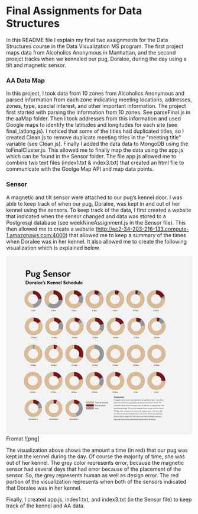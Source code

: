 # Final Assignments for Data Structures

In this README file I explain my final two assignments for the Data Structures course in the Data Visualization MS program.  The first project maps data from Alcoholics Anonymous in Manhattan, and the second proejct tracks when we kenneled our pug, Doralee, during the day using a tilt and magnetic sensor.  

### AA Data Map
In this project, I took data from 10 zones from Alcoholics Anonymous and parsed information from each zone indicating meeting locations, addresses, zones, type, special interest, and other important information.  The project first started with parsing the information from 10 zones.  See parseFinal.js in the aaMap folder.  Then I took addresses from this information and used Google maps to identify the latitudes and longitudes for each site (see final_latlong.js).  I noticed that some of the titles had duplicated titles, so I created Clean.js to remove duplicate meeting titles in the "meeting title" variable (see Clean.js).  Finally I added the data data to MongoDB using the toFinalCluster.js.  This allowed me to finally map the data using the app.js which can be found in the Sensor folder.  The file app.js allowed me to combine two text files (index1.txt & index3.txt) that created an html file to communicate with the Goolge Map API and map data points.    

### Sensor
A magnetic and tilt sensor were attached to our pug’s kennel door.  I was able to keep track of when our pug, Doralee, was kept in and out of her kennel using the sensors.  To keep track of the data, I first created a website that indicated when the sensor changed and data was stored to a Postgresql database (see weekNineAssignment.js in the Sensor file).  This then allowed me to create a website (http://ec2-34-203-216-133.compute-1.amazonaws.com:4000) that allowed me to keep a summary of the times when Doralee was in her kennel.  It also allowed me to create the following visualization which is explained below.

![finalAssignments/Sensor/DataStructuresVisualsmall.png](https://github.com/hubideal/data-structures/blob/master/finalAssignments/Sensor/DataStructuresVisualsmall.png?raw=true) Fromat ![png]

The visualization above shows the amount a time (in red) that our pug was kept in the kennel during the day.  Of course the majority of time, she was out of her kennel.  The grey color represents error, because the magnetic sensor had several days that had error because of the placement of the sensor.  So, the grey represents human as well as design error.  The red portion of the visualization represents when both of the sensors indicated that Doralee was in her kennel.   

Finally, I created app.js, index1.txt, and index3.txt (in the Sensor file) to keep track of the kennel and AA data.  

